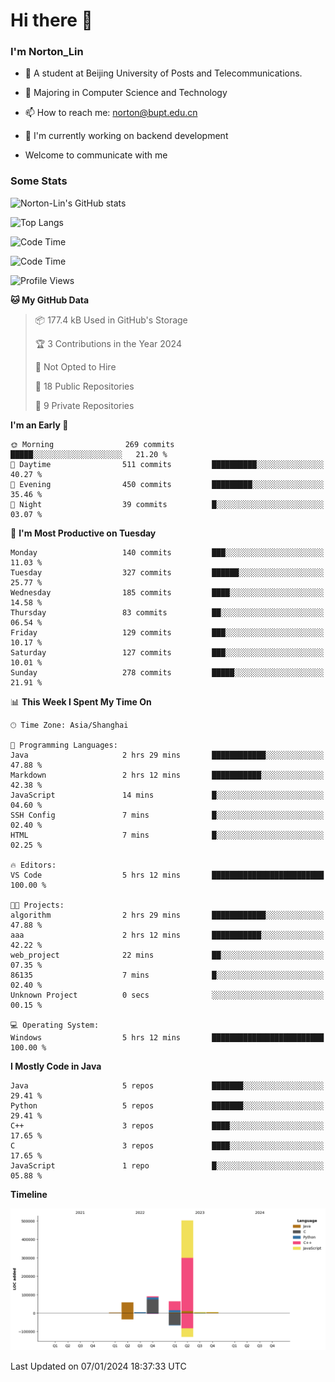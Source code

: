
# Hi there 👋

### I'm Norton_Lin
- 🏫 A student at Beijing University of Posts and Telecommunications.
- 🌱 Majoring in Computer Science and Technology
- 📫 How to reach me: norton@bupt.edu.cn
- 🌱 I'm currently working on backend development

- Welcome to communicate with me

### Some Stats
![Norton-Lin's GitHub stats](https://github-readme-stats.vercel.app/api?username=Norton-Lin&count_private=true&show_icons=true&theme=radical)

![Top Langs](https://github-readme-stats.vercel.app/api/top-langs/?username=Norton-Lin&langs_count=10&layout=compact)

![Code Time](https://github-readme-stats.vercel.app/api/wakatime?username=Norton_Lin)

<!--START_SECTION:waka-->
![Code Time](http://img.shields.io/badge/Code%20Time-451%20hrs%2056%20mins-blue)

![Profile Views](http://img.shields.io/badge/Profile%20Views-0-blue)

**🐱 My GitHub Data** 

> 📦 177.4 kB Used in GitHub's Storage 
 > 
> 🏆 3 Contributions in the Year 2024
 > 
> 🚫 Not Opted to Hire
 > 
> 📜 18 Public Repositories 
 > 
> 🔑 9 Private Repositories 
 > 
**I'm an Early 🐤** 

```text
🌞 Morning                269 commits         █████░░░░░░░░░░░░░░░░░░░░   21.20 % 
🌆 Daytime                511 commits         ██████████░░░░░░░░░░░░░░░   40.27 % 
🌃 Evening                450 commits         █████████░░░░░░░░░░░░░░░░   35.46 % 
🌙 Night                  39 commits          █░░░░░░░░░░░░░░░░░░░░░░░░   03.07 % 
```
📅 **I'm Most Productive on Tuesday** 

```text
Monday                   140 commits         ███░░░░░░░░░░░░░░░░░░░░░░   11.03 % 
Tuesday                  327 commits         ██████░░░░░░░░░░░░░░░░░░░   25.77 % 
Wednesday                185 commits         ████░░░░░░░░░░░░░░░░░░░░░   14.58 % 
Thursday                 83 commits          ██░░░░░░░░░░░░░░░░░░░░░░░   06.54 % 
Friday                   129 commits         ███░░░░░░░░░░░░░░░░░░░░░░   10.17 % 
Saturday                 127 commits         ███░░░░░░░░░░░░░░░░░░░░░░   10.01 % 
Sunday                   278 commits         █████░░░░░░░░░░░░░░░░░░░░   21.91 % 
```


📊 **This Week I Spent My Time On** 

```text
🕑︎ Time Zone: Asia/Shanghai

💬 Programming Languages: 
Java                     2 hrs 29 mins       ████████████░░░░░░░░░░░░░   47.88 % 
Markdown                 2 hrs 12 mins       ███████████░░░░░░░░░░░░░░   42.38 % 
JavaScript               14 mins             █░░░░░░░░░░░░░░░░░░░░░░░░   04.60 % 
SSH Config               7 mins              █░░░░░░░░░░░░░░░░░░░░░░░░   02.40 % 
HTML                     7 mins              █░░░░░░░░░░░░░░░░░░░░░░░░   02.25 % 

🔥 Editors: 
VS Code                  5 hrs 12 mins       █████████████████████████   100.00 % 

🐱‍💻 Projects: 
algorithm                2 hrs 29 mins       ████████████░░░░░░░░░░░░░   47.88 % 
aaa                      2 hrs 12 mins       ███████████░░░░░░░░░░░░░░   42.22 % 
web_project              22 mins             ██░░░░░░░░░░░░░░░░░░░░░░░   07.35 % 
86135                    7 mins              █░░░░░░░░░░░░░░░░░░░░░░░░   02.40 % 
Unknown Project          0 secs              ░░░░░░░░░░░░░░░░░░░░░░░░░   00.15 % 

💻 Operating System: 
Windows                  5 hrs 12 mins       █████████████████████████   100.00 % 
```

**I Mostly Code in Java** 

```text
Java                     5 repos             ███████░░░░░░░░░░░░░░░░░░   29.41 % 
Python                   5 repos             ███████░░░░░░░░░░░░░░░░░░   29.41 % 
C++                      3 repos             ████░░░░░░░░░░░░░░░░░░░░░   17.65 % 
C                        3 repos             ████░░░░░░░░░░░░░░░░░░░░░   17.65 % 
JavaScript               1 repo              █░░░░░░░░░░░░░░░░░░░░░░░░   05.88 % 
```



**Timeline**

![Lines of Code chart](https://raw.githubusercontent.com/Norton-Lin/Norton-Lin/main/assets/bar_graph.png)


 Last Updated on 07/01/2024 18:37:33 UTC
<!--END_SECTION:waka-->
